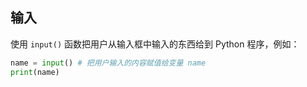 ## 输入

使用 `input()` 函数把用户从输入框中输入的东西给到 Python 程序，例如：

```py
name = input() # 把用户输入的内容赋值给变量 name
print(name)
```

